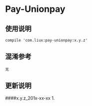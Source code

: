 Pay-Unionpay
===

使用说明
---
```
compile 'com.liux:pay-unionpay:x.y.z'
```

混淆参考
---
```
无
```

更新说明
---
####x.y.z_201x-xx-xx
    1.